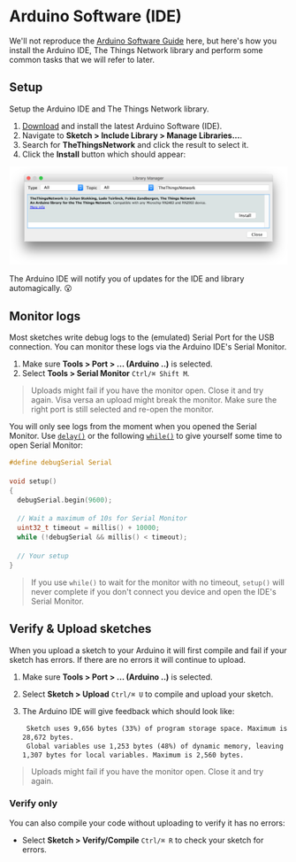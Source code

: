 # Arduino Software (IDE)

We'll not reproduce the [Arduino Software Guide](https://www.arduino.cc/en/Guide/Environment#toc1) here, but here's how you install the Arduino IDE, The Things Network library and perform some common tasks that we will refer to later.

## Setup

Setup the Arduino IDE and The Things Network library.

1. [Download](https://www.arduino.cc/en/Main/Software) and install the latest Arduino Software (IDE).
2. Navigate to **Sketch > Include Library > Manage Libraries...**.
3. Search for **TheThingsNetwork** and click the result to select it.
4. Click the **Install** button which should appear:

  ![](arduino_library.png)

The Arduino IDE will notify you of updates for the IDE and library automagically. :open_mouth:

## Monitor logs

Most sketches write debug logs to the (emulated) Serial Port for the USB connection. You can monitor these logs via the Arduino IDE's Serial Monitor.

1. Make sure **Tools > Port > ... (Arduino ..)** is selected.
2. Select **Tools > Serial Monitor** `Ctrl/⌘ Shift M`.

> Uploads might fail if you have the monitor open. Close it and try again. Visa versa an upload might break the monitor. Make sure the right port is still selected and re-open the monitor. 

You will only see logs from the moment when you opened the Serial Monitor. Use [`delay()`](https://www.arduino.cc/en/Reference/Delay) or the following [`while()`](https://www.arduino.cc/en/Reference/While) to give yourself some time to open Serial Monitor:

```c
#define debugSerial Serial

void setup()
{
  debugSerial.begin(9600);
  
  // Wait a maximum of 10s for Serial Monitor
  uint32_t timeout = millis() + 10000;
  while (!debugSerial && millis() < timeout);
  
  // Your setup
}
```

> If you use `while()` to wait for the monitor with no timeout, `setup()` will never complete if you don't connect you device and open the IDE's Serial Monitor.

## Verify & Upload sketches

When you upload a sketch to your Arduino it will first compile and fail if your sketch has errors. If there are no errors it will continue to upload.

1. Make sure **Tools > Port > ... (Arduino ..)** is selected.
2. Select **Sketch > Upload** `Ctrl/⌘ U` to compile and upload your sketch.
3. The Arduino IDE will give feedback which should look like:

        Sketch uses 9,656 bytes (33%) of program storage space. Maximum is 28,672 bytes.
        Global variables use 1,253 bytes (48%) of dynamic memory, leaving 1,307 bytes for local variables. Maximum is 2,560 bytes.
        
> Uploads might fail if you have the monitor open. Close it and try again.

### Verify only  
    
You can also compile your code without uploading to verify it has no errors:

- Select **Sketch > Verify/Compile** `Ctrl/⌘ R` to check your sketch for errors.